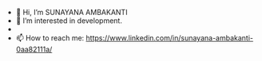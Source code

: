 - 👋 Hi, I’m SUNAYANA AMBAKANTI
- 👀 I’m interested in development.
-
- 📫 How to reach me: https://www.linkedin.com/in/sunayana-ambakanti-0aa82111a/

<!---
I am pursuing Masters. I am interested in development. I have basic knowledge in Python and Java. 
My additional skills:
SQL
HTML
PHP
CSS
--->
